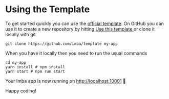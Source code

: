 # Using the Template

To get started quickly you can use the [official template](https://github.com/imba/template). On GitHub you can use it to create a new repository by hitting [Use this template ](https://github.com/imba/template/generate)or clone it locally with git

```text
git clone https://github.com/imba/template my-app
```

When you have it locally then you need to run the usual commands

```text
cd my-app
yarn install # npm install
yarn start # npm run start
```

Your Imba app is now running on [http://localhost:10001](http://localhost:10001%20) 🥳

Happy coding!

